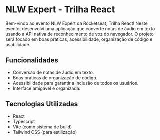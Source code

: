 # NLW Expert - Trilha React

Bem-vindo ao evento NLW Expert da Rocketseat, Trilha React! Neste evento, desenvolvi uma aplicação que converte notas de áudio em texto usando a API nativa de reconhecimento de voz do navegador. O projeto será focado em boas práticas, acessibilidade, organização de código e usabilidade.

## Funcionalidades

- Conversão de notas de áudio em texto.
- Boas práticas de organização de código.
- Acessibilidade para garantir a inclusão de todos os usuários.
- Interface amigável e organizada.

## Tecnologias Utilizadas

- React
- Typescript
- Vite (como sistema de build)
- Tailwind CSS (para estilização)
